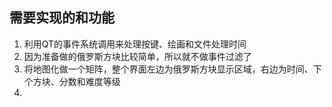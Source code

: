 ## 需要实现的和功能
1. 利用QT的事件系统调用来处理按键、绘画和文件处理时间
2. 因为准备做的俄罗斯方块比较简单，所以就不做事件过滤了
3. 将地图化做一个矩阵，整个界面左边为俄罗斯方块显示区域，右边为时间、下个方块、分数和难度等级
4. 